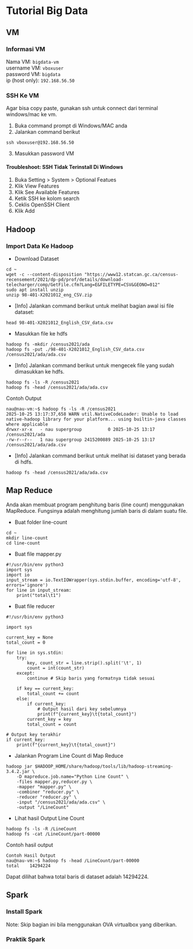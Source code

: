 # Tutorial Big Data

##  VM


### Informasi VM
Nama VM: `bigdata-vm` <br>
username VM: `vboxuser` <br>
password VM: `bigdata` <br>
ip (host only): `192.168.56.50`<br>


### SSH Ke VM
Agar bisa copy paste, gunakan ssh untuk connect dari terminal windows/mac ke vm.
1. Buka command prompt di Windows/MAC anda
2. Jalankan command berikut
```
ssh vboxuser@192.168.56.50
```
3. Masukkan password VM

#### Troubleshoot: SSH Tidak Terinstall Di Windows
1. Buka Setting > System > Optional Featues 
2. Klik View Features
3. Klik See Available Features
4. Ketik SSH ke kolom search
5. Ceklis OpenSSH Client
6. Klik Add

## Hadoop

### Import Data Ke Hadoop

- Download Dataset
```
cd ~
wget -c --content-disposition "https://www12.statcan.gc.ca/census-recensement/2021/dp-pd/prof/details/download-telecharger/comp/GetFile.cfm?Lang=E&FILETYPE=CSV&GEONO=012"
sudo apt install unzip
unzip 98-401-X2021012_eng_CSV.zip
```

- [Info] Jalankan command berikut untuk melihat bagian awal isi file dataset:

```
head 98-401-X2021012_English_CSV_data.csv
```

- Masukkan file ke hdfs
```
hadoop fs -mkdir /census2021/ada
hadoop fs -put ./98-401-X2021012_English_CSV_data.csv /census2021/ada/ada.csv
```
- [Info] Jalankan command berikut untuk mengecek file yang sudah dimasukkan ke hdfs.
```
hadoop fs -ls -R /census2021
hadoop fs -head /census2021/ada/ada.csv
```

Contoh Output
```
nau@nau-vm:~$ hadoop fs -ls -R /census2021
2025-10-25 13:17:37,658 WARN util.NativeCodeLoader: Unable to load native-hadoop library for your platform... using builtin-java classes where applicable
drwxr-xr-x   - nau supergroup          0 2025-10-25 13:17 /census2021/ada
-rw-r--r--   1 nau supergroup 2415200889 2025-10-25 13:17 /census2021/ada/ada.csv
```

- [Info] Jalankan command berikut untuk melihat isi dataset yang berada di hdfs.
```
hadoop fs -head /census2021/ada/ada.csv
```

## Map Reduce

Anda akan membuat program penghitung baris (line count) menggunakan MapReduce. Fungsinya adalah menghitung jumlah baris di dalam suatu file.

- Buat folder line-count
```
cd ~
mkdir line-count
cd line-count
```
- Buat file mapper.py
```
#!/usr/bin/env python3
import sys
import io
input_stream = io.TextIOWrapper(sys.stdin.buffer, encoding='utf-8', errors='ignore')
for line in input_stream:
    print("total\t1")
```
- Buat file reducer
```
#!/usr/bin/env python3

import sys

current_key = None
total_count = 0

for line in sys.stdin:
    try:
        key, count_str = line.strip().split('\t', 1)
        count = int(count_str)
    except:
        continue # Skip baris yang formatnya tidak sesuai

    if key == current_key:
        total_count += count
    else:
        if current_key:
            # Output hasil dari key sebelumnya
            print(f"{current_key}\t{total_count}")
        current_key = key
        total_count = count

# Output key terakhir
if current_key:
    print(f"{current_key}\t{total_count}")
```

- Jalankan Program Line Count di Map Reduce
```
hadoop jar $HADOOP_HOME/share/hadoop/tools/lib/hadoop-streaming-3.4.2.jar \
    -D mapreduce.job.name="Python Line Count" \
    -files mapper.py,reducer.py \
    -mapper "mapper.py" \
    -combiner "reducer.py" \
    -reducer "reducer.py" \
    -input "/census2021/ada/ada.csv" \
    -output "/LineCount"
```


- Lihat hasil Output Line Count
```
hadoop fs -ls -R /LineCount
hadoop fs -cat /LineCount/part-00000
```

Contoh hasil output
```
Contoh Hasil Output
nau@nau-vm:~$ hadoop fs -head /LineCount/part-00000
total    14294224
```
Dapat dilihat bahwa total baris di dataset adalah 14294224.

## Spark

### Install Spark
Note: Skip bagian ini bila menggunakan OVA virtualbox yang diberikan.

### Praktik Spark

